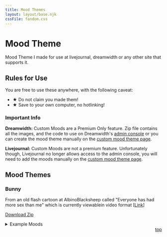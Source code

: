```yaml
---
title: Mood Themes
layout: layout/base.njk
cssFile: fandom.css
---
```


<h1>Mood Theme</h1>
<p>Mood Theme I made for use at livejournal, dreamwidth or any other site that supports it.</p>

<h2>Rules for Use</h2>
<p>You are free to use these anywhere, with the following caveat:</p>
<ul>
  <li><strong>&#9733;</strong> Do not claim you made them!</li>
  <li><strong>&#9733;</strong> Save to your own computer, no hotlinking! </li>
</ul>

<h3>Important Info</h3>
<p><strong>Dreamwidth:</strong> Custom Moods are a Premium Only feature. Zip file contains all the images, and the code to use on Dreamwidth's <a href="https://www.dreamwidth.org/admin/console/">admin console</a> or you can create the mood theme manually on the <a href="https://www.dreamwidth.org/manage/moodthemes">custom mood theme page</a>.</p>
<p><strong>Livejournal:</strong> Custom Moods are not a premium feature. Unfortunately though, Livejournal no longer allows access to the admin console, you will need to add the moods manually on the <a href="https://www.livejournal.com/manage/moodthemes.bml">custom mood theme page</a>.</p>

<h2 id="directory">Mood Themes</h2>


<div class="textbox">
  <h3>Bunny</h3>
  <p>From an old flash cartoon at AlbinoBlacksheep called "Everyone has had more sex than me" which is currently viewablein video format [<a href="http://www.albinoblacksheep.com/flash/bunny.php">Link</a>]</p>

  <p><a href="https://files.catbox.moe/cu35bs.zip">Download Zip</a></p>
  <details> 
    <summary>Example Moods</summary>
    <img src="/images/moodtheme/bunnymood.png" width="90%">
  </details>
 
  <div align="right"><a href="#directory">top <i class="arrow up"></i></a></div>
  </div>
